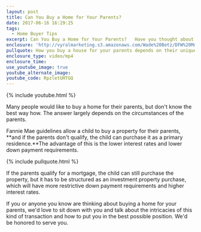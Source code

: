 ```yaml
---
layout: post
title: Can You Buy a Home for Your Parents?
date: 2017-06-16 16:29:25
tags:
  - Home Buyer Tips
excerpt: Can You Buy a Home for Your Parents?   Have you thought about buying a home for your parents? Their level of mortgage qualification goes a long way in determining how the transaction will play out.
enclosure: 'http://vyralmarketing.s3.amazonaws.com/Wade%20Betz/DFW%20Mortgage%20Lender-%20Can%20You%20Buy%20a%20Home%20for%20Your%20Parents%253F.mp4'
pullquote: How you buy a house for your parents depends on their unique circumstances.
enclosure_type: video/mp4
enclosure_time:
use_youtube_image: true
youtube_alternate_image:
youtube_code: RpzletUHTGQ
---
```



{% include youtube.html %}

Many people would like to buy a home for their parents, but don't know the best way how. The answer largely depends on the circumstances of the parents.

Fannie Mae guidelines allow a child to buy a property for their parents, **and if the parents don't qualify, the child can purchase it as a primary residence.**The advantage of this is the lower interest rates and lower down payment requirements.&nbsp;

{% include pullquote.html %}

If the parents qualify for a mortgage, the child can still purchase the property, but it has to be structured as an investment property purchase, which will have more restrictive down payment requirements and higher interest rates.

If you or anyone you know are thinking about buying a home for your parents, we'd love to sit down with you and talk about the intricacies of this kind of transaction and how to put you in the best possible position. We'd be honored to serve you.